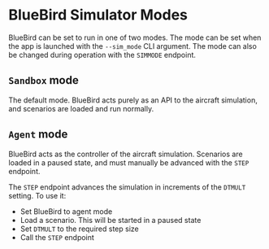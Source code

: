 
# BlueBird Simulator Modes

BlueBird can be set to run in one of two modes. The mode can be set when the app is launched with the `--sim_mode` CLI argument. The mode can also be changed during operation with the `SIMMODE` endpoint. 

## `Sandbox` mode

The default mode. BlueBird acts purely as an API to the aircraft simulation, and scenarios are loaded and run normally.

## `Agent` mode

BlueBird acts as the controller of the aircraft simulation. Scenarios are loaded in a paused state, and must manually be advanced with the `STEP` endpoint.

The `STEP` endpoint advances the simulation in increments of the `DTMULT` setting. To use it:

- Set BlueBird to agent mode
- Load a scenario. This will be started in a paused state
- Set `DTMULT` to the required step size
- Call the `STEP` endpoint
